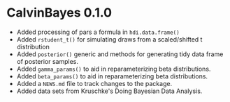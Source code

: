 # CalvinBayes 0.1.0

* Added processing of pars a formula in `hdi.data.frame()`  
* Added `rstudent_t()` for simulating draws from a scaled/shifted t distribution
* Added `posterior()` generic and methods for generating tidy data frame of posterior
    samples.
* Added `gamma_params()` to aid in reparameterizing beta distributions.
* Added `beta_params()` to aid in reparameterizing beta distributions.
* Added a `NEWS.md` file to track changes to the package.
* Added data sets from Kruschke's Doing Bayesian Data Analysis.

